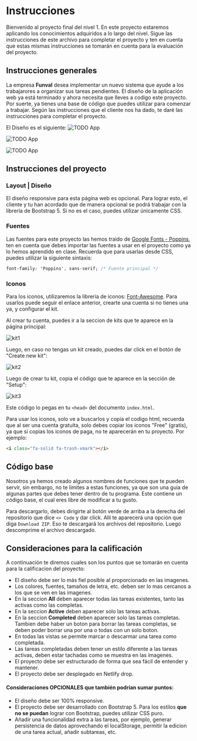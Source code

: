 # Instrucciones

Bienvenido al proyecto final del nivel 1. En este proyecto estaremos aplicando los conocimientos adquiridos a lo largo del nivel. Sigue las instrucciones de este archivo para completar el proyecto y ten en cuenta que estas mismas instrucciones se tomarán en cuenta para la evaluación del proyecto.

## Instrucciones generales

La empresa **Funval** desea implementar un nuevo sistema que ayude a los trabajarores a organizar sus tareas pendientes. El diseño de la aplicación web ya está terminado y ahora necesita que lleves a codigo este proyecto. Por suerte, ya tienes una base de código que puedes utilizar para comenzar a trabajar. Según las instrucciones que el cliente nos ha dado, te daré las instrucciones para completar el proyecto.

El Diseño es el siguiente: ![TODO App](./design/result-1.png)

![TODO App](./design/result-2.png)

![TODO App](./design/result-3.png)

## Instrucciones del proyecto

### Layout | Diseño

El diseño responsive para esta página web es opcional. Para lograr esto, el cliente y tu han acordado que de manera opcional se podrá trabajar con la librería de Bootstrap 5. Si no es el caso, puedes utilizar únicamente CSS.


### Fuentes

Las fuentes para este proyecto las hemos traido de [Google Fonts - Poppins](https://fonts.google.com/specimen/Poppins), ten en cuenta que debes importar las fuentes a usar en el proyecto como ya lo hemos aprendido en clase. Recuerda que para usarlas desde CSS, puedes utilizar la siguiente sintaxis:

```css
font-family: 'Poppins', sans-serif; /* Fuente principal */
```

### Iconos

Para los iconos, utilizaremos la librería de iconos: [Font-Awesome](https://fontawesome.com/). Para usarlos puede seguir el enlace anterior, crearte una cuenta si no tienes una ya, y configurar el kit. 

Al crear tu cuenta, puedes ir a la seccion de kits que te aparece en la página principal:

![kit1](./design/kit_1.png)

Luego, en caso no tengas un kit creado, puedes dar click en el botón de "Create new kit":

![kit2](./design/kit_2.png)

Luego de crear tu kit, copia el código que te aparece en la sección de "Setup":

![kit3](./design/kit_3.png)

Este código lo pegas en tu `<head>` del documento `index.html`.

Para usar los iconos, solo ve a buscarlos y copia el codigo html, recuerda que al ser una cuenta gratuita, solo debes copiar los iconos "Free" (gratis), ya que si copias los iconos de paga, no te aparecerán en tu proyecto.
Por ejemplo:

```html
<i class="fa-solid fa-trash-xmark"></i>
```


## Código base

Nosotros ya hemos creado algunos nombres de funciones que te pueden servir, sin embargo, no te limites a estas funciones, ya que son una guia de algunas partes que debes tener dentro de tu programa. Este contiene un código base, el cual eres libre de modificar a tu gusto.

Para descargarlo, debes dirigirte al botón verde de arriba a la derecha del repositorio que dice `<> Code` y dar click. Allí te aparecerá una opción que diga `Download ZIP`. Eso te descargará los archivos del repositorio. Luego descomprime el archivo descargado.

## Consideraciones para la calificación

A continuación te diremos cuales son los puntos que se tomarán en cuenta para la calificacion del proyecto:

- El diseño debe ser lo más fiel posible al proporcionado en las imagenes.
- Los colores, fuentes, tamaños de letra, etc. deben ser lo mas cercanos a los que se ven en las imagenes.
- En la seccion **All** deben aparecer todas las tareas existentes, tanto las activas como las completas.
- En la seccion **Active** deben aparecer solo las tareas activas.
- En la seccion **Completed** deben aparecer solo las tareas completas. Tambien debe haber un boton para borrar las tareas completas, se deben poder borrar una por una o todas con un solo boton.
- En todas las vistas se permite marcar o descarmar una tarea como completada.
- Las tareas completadas deben tener un estilo diferente a las tareas activas, deben estar tachadas como se muestra en las imagenes.
- El proyecto debe ser estructurado de forma que sea fácil de entender y mantener.
- El proyecto debe ser desplegado en Netlify drop.

#### Consideraciones OPCIONALES que también podrían sumar puntos:
- El diseño debe ser 100% responsive.
- El proyecto debe ser desarrollado con Bootstrap 5. Para los estilos **que no se puedan** lograr con Bootstrap, puedes utilizar CSS puro.
- Añadir una funcionalidad extra a las tareas, por ejemplo, generar persistencia de datos aprovechando el localStorage, permitir la edicion de una tarea actual, añadir subtareas, etc.
